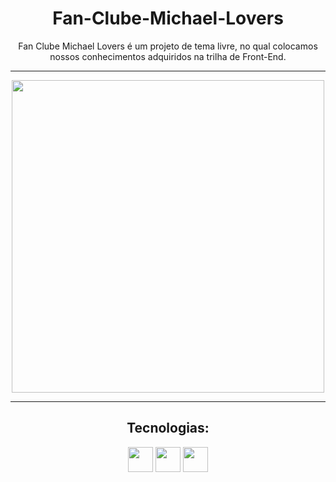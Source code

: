 <h1 align = "center" >
Fan-Clube-Michael-Lovers </h1>

<div align = "center" >
 Fan Clube Michael Lovers é um projeto de tema livre, no qual 
 colocamos nossos conhecimentos adquiridos na trilha de Front-End. </div>
 
 ---
 <p align = "center">
<img src = "https://user-images.githubusercontent.com/100320094/222434865-66399341-1593-44dd-80d1-5c182afc854d.gif" width = "500">
</p>


---

<h2 align = "center" >
Tecnologias:
</h2>

<div align = "center" > 
 <img src="https://cdn.jsdelivr.net/gh/devicons/devicon/icons/javascript/javascript-original.svg" width="40" height="40"/>  <img src="https://cdn.jsdelivr.net/gh/devicons/devicon/icons/html5/html5-original.svg" width="40" height="40"/>    <img src= "https://cdn.jsdelivr.net/gh/devicons/devicon/icons/css3/css3-original-wordmark.svg" width="40" height= "40"/> 
 </div>

